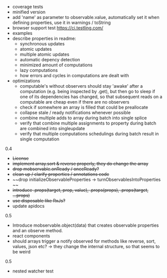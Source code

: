 
* coverage tests
* minified version
* add 'name' as parameter to observable.value, automatically set it when defining properties, use it in warnings / toString
* browser support test https://ci.testling.com/
* examples
* describe properties in readme:
    - synchronous updates
    - atomic updates
    - multiple atomic updates
    - automatic depency detection
    - minimized amount of computations
    - lazy computations
    - how errors and cycles in computations are dealt with
* optimizations
    - computable's without observers should stay 'awake' after a computation (e.g. being inspected by .get),
        but then go to sleep if one of its dependencies has changed, so that subsequent reads on a computable are cheap even if there are no observers
    - check if somewhere an array is filled that could be preallocate
    - collapse stale / ready notifications whenever possible
    - combine multiple adds to array during batch into single splice
    - verify that combine multiple assignments to property during batch are combined into singleupdate
    - verify that multiple computations schedulings during batch result in single computation

0.4
* ~~License~~
* ~~implement array.sort & reverse properly, they do change the array~~
* ~~drop mobservable.onReady / onceReady?~~
* ~~clean up / clarify properties / annotations code~~
* ~~drop initializeObservableProperties -> turnObservablesIntoProperties ~~
* ~~introduce .props(target, prop, value), .props(props), .props(target, ...props)~~
* ~~use disposable like RxJs?~~
* update apidocs

0.5
* Introduce mobservable.object(data) that creates observable properties and an observe method.
* react components
* should arrays trigger a notify observed for methods like reverse, sort, values, json etc? -> they change the internal structure, so that seems to be weird

0.5

* nested watcher test
